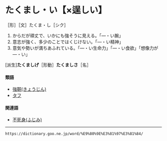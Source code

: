 # たくまし・い【×逞しい】

［形］［文］たくま・し［シク］
1.  からだが頑丈で、いかにも強そうに見える。「―・い腕」
2.  意志が強く、多少のことではくじけない。「―・い精神」
3.  意気や勢いが満ちあふれている。「―・い生命力」「―・い食欲」「想像力が―・い」
    

\[派生\]**たくましげ**［形動］**たくましさ**［名］

#### 類語

-   [強靭(きょうじん)](https://dictionary.goo.ne.jp/word/%E5%BC%B7%E9%9D%AD/#jn-56478)
-   [タフ](https://dictionary.goo.ne.jp/word/%E3%82%BF%E3%83%95/#jn-138315)

#### 関連語

-   [不死身(ふじみ)](https://dictionary.goo.ne.jp/word/%E4%B8%8D%E6%AD%BB%E8%BA%AB/#jn-192504)

---
`https://dictionary.goo.ne.jp/word/%E9%80%9E%E3%81%97%E3%81%84/`